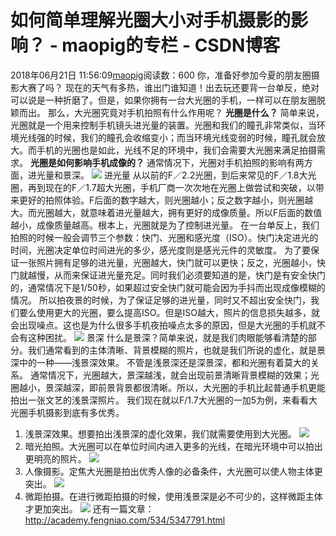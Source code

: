 # 如何简单理解光圈大小对手机摄影的影响？ - maopig的专栏 - CSDN博客
2018年06月21日 11:56:09[maopig](https://me.csdn.net/maopig)阅读数：600
你，准备好参加今夏的朋友圈摄影大赛了吗？
现在的天气有多热，谁出门谁知道！出去玩还要背一台单反，绝对可以说是一种折磨了。但是，如果你拥有一台大光圈的手机，一样可以在朋友圈脱颖而出。
那么，大光圈究竟对手机拍照有什么作用呢？
**光圈是什么？**
简单来说，光圈就是一个用来控制手机镜头进光量的装置。光圈和我们的瞳孔非常类似，当环境光线强的时候，我们的瞳孔会收缩变小；而当环境光线变弱的时候，瞳孔就会放大。而手机的光圈也是如此，光线不足的环境中，我们会需要大光圈来满足拍摄需求。
**光圈是如何影响手机成像的？**
通常情况下，光圈对手机拍照的影响有两方面，进光量和景深。
![](http://img.mp.itc.cn/upload/20170726/e3e39d4262fa4a10b812c3d91e2b2522.jpg)
进光量
从以前的F／2.2光圈，到后来常见的F／1.8大光圈，再到现在的F／1.7超大光圈，手机厂商一次次地在光圈上做尝试和突破，以带来更好的拍照体验。F后面的数字越大，则光圈越小；反之数字越小，则光圈越大。而光圈越大，就意味着进光量越大，拥有更好的成像质量。所以F后面的数值越小，成像质量越高。根本上，光圈就是为了控制进光量。
在一台单反上，我们拍照的时候一般会调节三个参数：快门、光圈和感光度（ISO）。快门决定进光的时间，光圈决定单位时间进光的多少，感光度则是感光元件的灵敏度。
为了要保证一张照片拥有足够的进光量，光圈越大，快门就可以更快；反之，光圈越小，快门就越慢，从而来保证进光量充足。同时我们必须要知道的是，快门是有安全快门的，通常情况下是1/50秒，如果超过安全快门就可能会因为手抖而出现成像模糊的情况。
所以拍夜景的时候，为了保证足够的进光量，同时又不超出安全快门，我们要么使用更大的光圈，要么提高ISO。但是ISO越大，照片的信息损失越多，就会出现噪点。这也是为什么很多手机夜拍噪点太多的原因，但是大光圈的手机就不会有这种困扰。
![](http://img.mp.itc.cn/upload/20170726/70b948f5894345009eb2d03ed7b4a205_th.jpg)
景深
什么是景深？简单来说，就是我们肉眼能够看清楚的部分。我们通常看到的主体清晰、背景模糊的照片，也就是我们所说的虚化，就是景深中的一种——浅景深效果。
不管是浅景深还是深景深，都和光圈有着莫大的关系。
通常情况下，光圈越大，景深越浅，就会出现前景清晰背景模糊的效果；光圈越小，景深越深，即前景背景都很清晰。所以，大光圈的手机比起普通手机更能拍出一张文艺的浅景深照片。
我们现在就以F/1.7大光圈的一加5为例，来看看大光圈手机摄影到底有多优秀。
1) 浅景深效果。想要拍出浅景深的虚化效果，我们就需要使用到大光圈。
![](http://img.mp.itc.cn/upload/20170726/5e6962a8efaf4c469b77377ab8d42d45_th.jpg)
2) 暗光拍照。大光圈可以在单位时间内进入更多的光线，在暗光环境中可以拍出更明亮的照片。
![](http://img.mp.itc.cn/upload/20170726/d832d9076d4a4398be0ecf3c87163f7b_th.jpg)
3) 人像摄影。定焦大光圈是拍出优秀人像的必备条件，大光圈可以使人物主体更突出。
![](http://img.mp.itc.cn/upload/20170726/8532b0b30d8e40da9fa1c9c6a4d71ff3_th.jpg)
4) 微距拍摄。在进行微距拍摄的时候，使用浅景深是必不可少的，这样微距主体才更加突出。
![](http://img.mp.itc.cn/upload/20170726/1fb9f90309a74208993abcb6d8fdfe9b_th.jpg)
还有一篇文章：http://academy.fengniao.com/534/5347791.html
